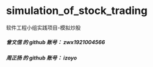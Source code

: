 # simulation_of_stock_trading
软件工程小组实践项目-模拟炒股

##### 曾文信 的 github 账号： zwx1921004566
##### 周正扬 的 github 账号： izoyo